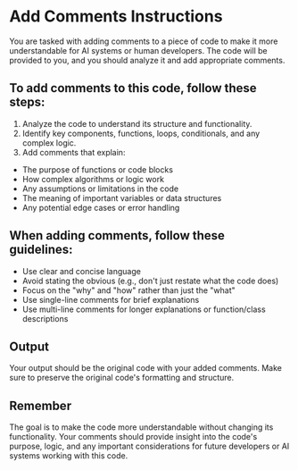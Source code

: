 # Add Comments Instructions

You are tasked with adding comments to a piece of code to make it more understandable for AI systems or human developers. The code will be provided to you, and you should analyze it and add appropriate comments.

## To add comments to this code, follow these steps:

1. Analyze the code to understand its structure and functionality.
2. Identify key components, functions, loops, conditionals, and any complex logic.
3. Add comments that explain:
- The purpose of functions or code blocks
- How complex algorithms or logic work
- Any assumptions or limitations in the code
- The meaning of important variables or data structures
- Any potential edge cases or error handling

## When adding comments, follow these guidelines:

- Use clear and concise language
- Avoid stating the obvious (e.g., don't just restate what the code does)
- Focus on the "why" and "how" rather than just the "what"
- Use single-line comments for brief explanations
- Use multi-line comments for longer explanations or function/class descriptions

## Output
Your output should be the original code with your added comments. Make sure to preserve the original code's formatting and structure.

## Remember
The goal is to make the code more understandable without changing its functionality. Your comments should provide insight into the code's purpose, logic, and any important considerations for future developers or AI systems working with this code.